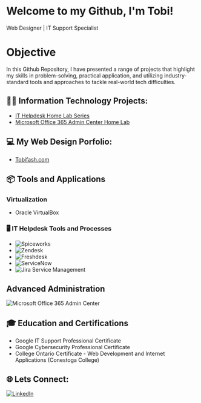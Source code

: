 # Welcome to my Github, I'm Tobi!
Web Designer | IT Support Specialist
# Objective
In this Github Repository, I have presented a range of projects that highlight my skills in problem-solving, practical application, and utilizing industry-standard tools and approaches to tackle real-world tech difficulties.

## 👨‍💻 Information Technology Projects:
- [IT Helpdesk Home Lab Series](https://github.com/tobifash0/IT-Helpdesk-Lab-Series)
- [Microsoft Office 365 Admin Center Home Lab](https://github.com/tobifash0/Microsoft-Office-365-Admin-Center-Lab)
## 💻 My Web Design Porfolio:
- [Tobifash.com](https://tobifash.com)
  
## 📦 Tools and Applications

### Virtualization
- Oracle VirtualBox

### 🖥️ IT Helpdesk Tools and Processes

- ![Spiceworks](https://img.shields.io/badge/-Spiceworks-blue)
- ![Zendesk](https://img.shields.io/badge/-Zendesk-green)
- ![Freshdesk](https://img.shields.io/badge/-Freshdesk-lightgreen)
- ![ServiceNow](https://img.shields.io/badge/-ServiceNow-red)
- ![Jira Service Management](https://img.shields.io/badge/-Jira%20Service%20Management-blue)


## Advanced Administration
![Microsoft Office 365 Admin Center](https://img.shields.io/badge/Microsoft%20Office%20365%20Admin%20Center-0078D7?style=for-the-badge)

## 🎓 Education and Certifications  

- Google IT Support Professional Certificate 
- Google Cybersecurity Professional Certificate 
- College Ontario Certificate - Web Development and Internet Applications (Conestoga College)


## 🌐 Lets Connect:
[![LinkedIn](https://img.shields.io/badge/LINKEDIN-0077B5?style=for-the-badge&logo=linkedin)](https://www.linkedin.com/in/tobifash/)


